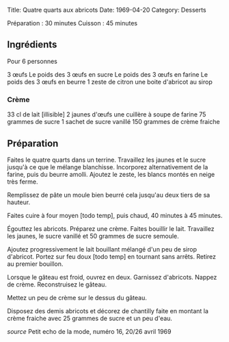 Title: Quatre quarts aux abricots
Date: 1969-04-20
Category: Desserts

Préparation : 30 minutes
Cuisson : 45 minutes

## Ingrédients

Pour 6 personnes

3 œufs
Le poids des 3 œufs en sucre
Le poids des 3 œufs en farine
Le poids des 3 œufs en beurre
1 zeste de citron
une boite d'abricot au sirop

### Crème

33 cl de lait [illisible]
2 jaunes d'œufs
une cuillère à soupe de farine
75 grammes de sucre
1 sachet de sucre vanillé
150 grammes de crème fraiche

## Préparation

Faites le quatre quarts dans un terrine. Travaillez les jaunes et le sucre
jusqu'à ce que le mélange blanchisse. Incorporez alternativement de la farine,
puis du beurre amolli. Ajoutez le zeste, les blancs montés en neige très ferme.

Remplissez de pâte un moule bien beurré cela jusqu'au deux tiers de sa hauteur.

Faites cuire à four moyen [todo temp], puis chaud, 40 minutes à 45 minutes.

Égouttez les abricots. Préparez une crème. Faites bouillir le lait. Travaillez
les jaunes, le sucre vanillé et 50 grammes de sucre semoule.

Ajoutez progressivement le lait bouillant mélangé d'un peu de sirop d'abricot.
Portez sur feu doux [todo temp] en tournant sans arrêts. Retirez au premier
bouillon.

Lorsque le gâteau est froid, ouvrez en deux. Garnissez d'abricots. Nappez de
crème. Reconstruisez le gâteau.

Mettez un peu de crème sur le dessus du gâteau.

Disposez des demis abricots et décorez de chantilly faite en montant la crème
fraiche avec 25 grammes de sucre et un peu d'eau.

*source* Petit echo de la mode, numéro 16, 20/26 avril 1969
